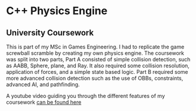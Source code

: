 # C++ Physics Engine
## University Coursework

This is part of my MSc in Games Engineering. I had to replicate the game screwball scramble by creating my own physics engine. The coursework was split into two parts,
Part A consisted of simple collision detection, such as AABB, Sphere, plane, and Ray. It also required some collision resolution, application of forces, 
and a simple state based logic. Part B required some more advanced collision detection such as the use of OBBs, constraints, advanced AI, and pathfinding.

A youtube video guiding you through the different features of my coursework [can be found here](https://youtu.be/K9xRA0AO4B4)
